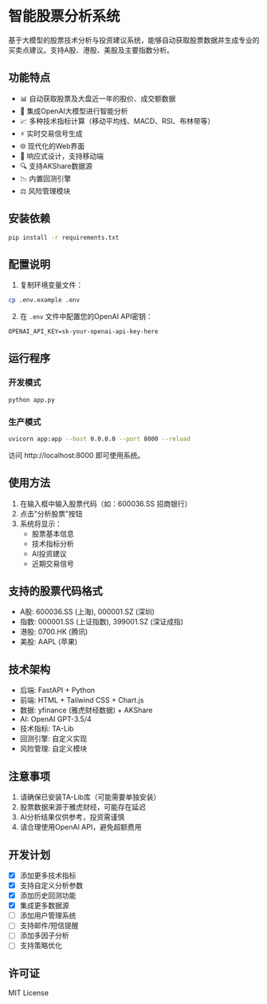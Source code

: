 # 智能股票分析系统

基于大模型的股票技术分析与投资建议系统，能够自动获取股票数据并生成专业的买卖点建议。支持A股、港股、美股及主要指数分析。

## 功能特点

- 📊 自动获取股票及大盘近一年的股价、成交额数据
- 🤖 集成OpenAI大模型进行智能分析
- 📈 多种技术指标计算（移动平均线、MACD、RSI、布林带等）
- ⚡ 实时交易信号生成
- 🌐 现代化的Web界面
- 📱 响应式设计，支持移动端
- 🔍 支持AKShare数据源
- 📉 内置回测引擎
- ⚖️ 风险管理模块

## 安装依赖

```bash
pip install -r requirements.txt
```

## 配置说明

1. 复制环境变量文件：
```bash
cp .env.example .env
```

2. 在 `.env` 文件中配置您的OpenAI API密钥：
```env
OPENAI_API_KEY=sk-your-openai-api-key-here
```

## 运行程序

### 开发模式
```bash
python app.py
```

### 生产模式
```bash
uvicorn app:app --host 0.0.0.0 --port 8000 --reload
```

访问 http://localhost:8000 即可使用系统。

## 使用方法

1. 在输入框中输入股票代码（如：600036.SS 招商银行）
2. 点击"分析股票"按钮
3. 系统将显示：
   - 股票基本信息
   - 技术指标分析
   - AI投资建议
   - 近期交易信号

## 支持的股票代码格式

- A股: 600036.SS (上海), 000001.SZ (深圳)
- 指数: 000001.SS (上证指数), 399001.SZ (深证成指)
- 港股: 0700.HK (腾讯)
- 美股: AAPL (苹果)

## 技术架构

- 后端: FastAPI + Python
- 前端: HTML + Tailwind CSS + Chart.js
- 数据: yfinance (雅虎财经数据) + AKShare
- AI: OpenAI GPT-3.5/4
- 技术指标: TA-Lib
- 回测引擎: 自定义实现
- 风险管理: 自定义模块

## 注意事项

1. 请确保已安装TA-Lib库（可能需要单独安装）
2. 股票数据来源于雅虎财经，可能存在延迟
3. AI分析结果仅供参考，投资需谨慎
4. 请合理使用OpenAI API，避免超额费用

## 开发计划

- [x] 添加更多技术指标
- [x] 支持自定义分析参数
- [x] 添加历史回测功能
- [x] 集成更多数据源
- [ ] 添加用户管理系统
- [ ] 支持邮件/短信提醒
- [ ] 添加多因子分析
- [ ] 支持策略优化

## 许可证

MIT License